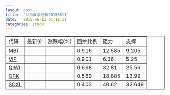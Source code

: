 ```yaml
---
layout: post
title:  "回抽股票分析20150611"
date:   2015-06-11 01:18:11
categories: stock
---
```

<script type="text/javascript">
var stockList = []
stockList.push('gb_mbt');
stockList.push('gb_vip');
stockList.push('gb_qiwi');
stockList.push('gb_opk');
stockList.push('gb_soxl');
</script>
<table border="1">
 <tr>
 <td>代码</td>
 <td>最新价</td>
 <td>涨跌幅(%)</td>
 <td>回抽比例</td>
 <td>阻力</td>
 <td>支撑</td>
</tr>
  <tr id="mbt">
  <td><a href="http://stock.finance.sina.com.cn/usstock/quotes/MBT.html" target="_blank">MBT</a></td><td></td><td></td><td>0.916</td><td>12.585</td><td>9.205</td></tr>
  <tr id="vip">
  <td><a href="http://stock.finance.sina.com.cn/usstock/quotes/VIP.html" target="_blank">VIP</a></td><td></td><td></td><td>0.901</td><td>6.36</td><td>5.25</td></tr>
  <tr id="qiwi">
  <td><a href="http://stock.finance.sina.com.cn/usstock/quotes/QIWI.html" target="_blank">QIWI</a></td><td></td><td></td><td>0.668</td><td>32.81</td><td>25.56</td></tr>
  <tr id="opk">
  <td><a href="http://stock.finance.sina.com.cn/usstock/quotes/OPK.html" target="_blank">OPK</a></td><td></td><td></td><td>0.569</td><td>18.885</td><td>13.99</td></tr>
  <tr id="soxl">
  <td><a href="http://stock.finance.sina.com.cn/usstock/quotes/SOXL.html" target="_blank">SOXL</a></td><td></td><td></td><td>0.403</td><td>40.62</td><td>32.649</td></tr>
</table>
